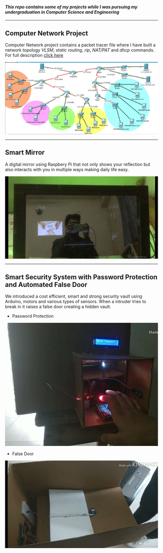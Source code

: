 #### *This repo contains some of my projects while I was pursuing my undergraduation in Computer Science and Engineering*
____

## Computer Network Project

Computer Network project contains a packet tracer file where I have built a network topology *VLSM*, *static routing*, *rip*, *NAT/PAT* and *dhcp* commands. For full description [click here ](https://github.com/JoyKrishan/Undergraduate-Projects/tree/master/Computer%20Networks%20Project)

![Network Topology](https://github.com/JoyKrishan/Undergraduate-Projects/blob/master/Computer%20Networks%20Project/Packet.JPG)

____

## Smart Mirror


A digital mirror using Raspbery Pi that not only shows your reflection but also interacts with you in multiple ways making daily life easy.

![Smart Mirror](https://github.com/JoyKrishan/Undergraduate-Projects/blob/master/Smart%20Mirror/Image.JPG)

____

## Smart Security System with Password Protection and Automated False Door


We introduced a cost efficient, smart and strong security vault using Arduino, motors and various types of sensors. When a intruder tries to break in it raises a false door creating a hidden vault.

* Password Protection

![Smart Security System](https://github.com/JoyKrishan/Undergraduate-Projects/blob/master/Smart%20Security%20System%20with%20Password%20Protection%20and%20Automated%20False%20Door/Security_System.JPG)

* False Door

![False Door](https://github.com/JoyKrishan/Undergraduate-Projects/blob/master/Smart%20Security%20System%20with%20Password%20Protection%20and%20Automated%20False%20Door/Security_System_2.JPG)




